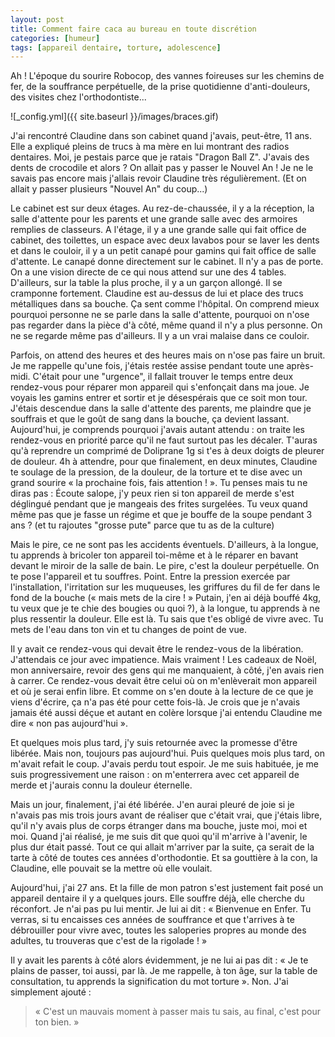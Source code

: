 ```yaml
---
layout: post
title: Comment faire caca au bureau en toute discrétion
categories: [humeur]
tags: [appareil dentaire, torture, adolescence]
---
```


Ah ! L'époque du sourire Robocop, des vannes foireuses sur les chemins de fer, de la souffrance perpétuelle, de la prise quotidienne d'anti-douleurs, des visites chez l'orthodontiste...

![_config.yml]({{ site.baseurl }}/images/braces.gif)

J'ai rencontré Claudine dans son cabinet quand j'avais, peut-être, 11 ans. Elle a expliqué pleins de trucs à ma mère en lui montrant des radios dentaires. Moi, je pestais parce que je ratais "Dragon Ball Z". J'avais des dents de crocodile et alors ? On allait pas y passer le Nouvel An !
Je ne le savais pas encore mais j'allais revoir Claudine très régulièrement. (Et on allait y passer plusieurs "Nouvel An" du coup...)

Le cabinet est sur deux étages. Au rez-de-chaussée, il y a la réception, la salle d'attente pour les parents et une grande salle avec des armoires remplies de classeurs. A l'étage, il y a une grande salle qui fait office de cabinet, des toilettes, un espace avec deux lavabos pour se laver les dents et dans le couloir, il y a un petit canapé pour gamins qui fait office de salle d'attente. Le canapé donne directement sur le cabinet. Il n'y a pas de porte. On a une vision directe de ce qui nous attend sur une des 4 tables. D'ailleurs, sur la table la plus proche, il y a un garçon allongé. Il se cramponne fortement. Claudine est au-dessus de lui et place des trucs métalliques dans sa bouche. Ça sent comme l'hôpital. On comprend mieux pourquoi personne ne se parle dans la salle d'attente, pourquoi on n'ose pas regarder dans la pièce d'à côté, même quand il n'y a plus personne. On ne se regarde même pas d'ailleurs. Il y a un vrai malaise dans ce couloir.

Parfois, on attend des heures et des heures mais on n'ose pas faire un bruit. Je me rappelle qu'une fois, j'étais restée assise pendant toute une après-midi. C'était pour une "urgence", il fallait trouver le temps entre deux rendez-vous pour réparer mon appareil qui s'enfonçait dans ma joue. Je voyais les gamins entrer et sortir et je désespérais que ce soit mon tour. J'étais descendue dans la salle d'attente des parents, me plaindre que je souffrais et que le goût de sang dans la bouche, ça devient lassant. Aujourd'hui, je comprends pourquoi j'avais autant attendu : on traite les rendez-vous en priorité parce qu'il ne faut surtout pas les décaler. T'auras qu'à reprendre un comprimé de Doliprane 1g si t'es à deux doigts de pleurer de douleur. 4h à attendre, pour que finalement, en deux minutes, Claudine te soulage de la pression, de la douleur, de la torture et te dise avec un grand sourire « la prochaine fois, fais attention ! ». Tu penses mais tu ne diras pas : Écoute salope, j'y peux rien si ton appareil de merde s'est déglingué pendant que je mangeais des frites surgelées. Tu veux quand même pas que je fasse un régime et que je bouffe de la soupe pendant 3 ans ? (et tu rajoutes "grosse pute" parce que tu as de la culture)

Mais le pire, ce ne sont pas les accidents éventuels. D'ailleurs, à la longue, tu apprends à bricoler ton appareil toi-même et à le réparer en bavant devant le miroir de la salle de bain. Le pire, c'est la douleur perpétuelle. On te pose l'appareil et tu souffres. Point. Entre la pression exercée par l'installation, l'irritation sur les muqueuses, les griffures du fil de fer dans le fond de la bouche (« mais mets de la cire ! » Putain, j'en ai déjà bouffé 4kg, tu veux que je te chie des bougies ou quoi ?), à la longue, tu apprends à ne plus ressentir la douleur. Elle est là. Tu sais que t'es obligé de vivre avec. Tu mets de l'eau dans ton vin et tu changes de point de vue.

Il y avait ce rendez-vous qui devait être le rendez-vous de la libération. J'attendais ce jour avec impatience. Mais vraiment ! Les cadeaux de Noël, mon anniversaire, revoir des gens qui me manquaient, à côté, j'en avais rien à carrer. Ce rendez-vous devait être celui où on m'enlèverait mon appareil et où je serai enfin libre. Et comme on s'en doute à la lecture de ce que je viens d'écrire, ça n'a pas été pour cette fois-là. Je crois que je n'avais jamais été aussi déçue et autant en colère lorsque j'ai entendu Claudine me dire « non pas aujourd'hui ».

Et quelques mois plus tard, j'y suis retournée avec la promesse d'être libérée. Mais non, toujours pas aujourd'hui. Puis quelques mois plus tard, on m'avait refait le coup. J'avais perdu tout espoir. Je me suis habituée, je me suis progressivement une raison : on m'enterrera avec cet appareil de merde et j'aurais connu la douleur éternelle.

Mais un jour, finalement, j'ai été libérée. J'en aurai pleuré de joie si je n'avais pas mis trois jours avant de réaliser que c'était vrai, que j'étais libre, qu'il n'y avais plus de corps étranger dans ma bouche, juste moi, moi et moi. Quand j'ai réalisé, je me suis dit que quoi qu'il m'arrive à l'avenir, le plus dur était passé. Tout ce qui allait m'arriver par la suite, ça serait de la tarte à côté de toutes ces années d'orthodontie. Et sa gouttière à la con, la Claudine, elle pouvait se la mettre où elle voulait.

Aujourd'hui, j'ai 27 ans. Et la fille de mon patron s'est justement fait posé un appareil dentaire il y a quelques jours. Elle souffre déjà, elle cherche du réconfort. Je n'ai pas pu lui mentir. Je lui ai dit : « Bienvenue en Enfer. Tu verras, si tu encaisses ces années de souffrance et que t'arrives à te débrouiller pour vivre avec, toutes les saloperies propres au monde des adultes, tu trouveras que c'est de la rigolade ! »

Il y avait les parents à côté alors évidemment, je ne lui ai pas dit : « Je te plains de passer, toi aussi, par là. Je me rappelle, à ton âge, sur la table de consultation, tu apprends la signification du mot torture ».
Non. J'ai simplement ajouté :

> « C'est un mauvais moment à passer mais tu sais, au final, c'est pour ton bien. »
